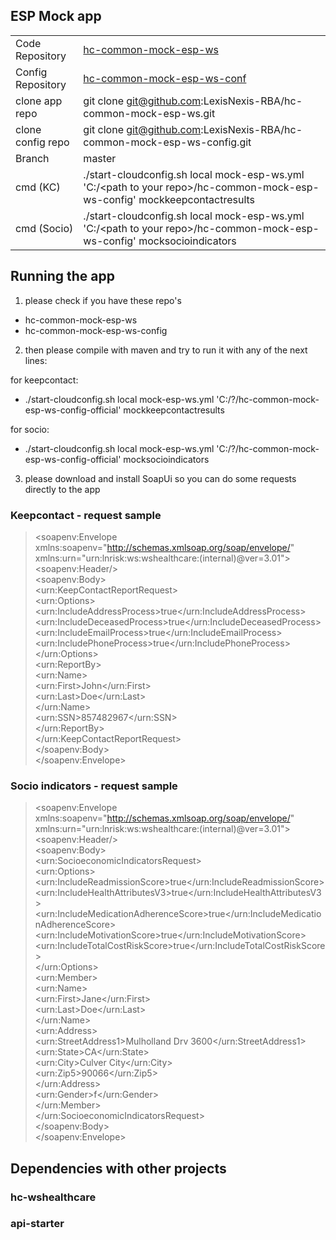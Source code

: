 ## ESP Mock app

|  |  |
--- | --- 
|Code Repository |[hc-common-mock-esp-ws]( https://github.com/LexisNexis-RBA/hc-common-mock-esp-ws) |
|Config Repository |[hc-common-mock-esp-ws-conf](https://github.com/LexisNexis-RBA/hc-common-mock-esp-ws-conf) |
|clone app repo | git clone git@github.com:LexisNexis-RBA/hc-common-mock-esp-ws.git||
|clone config repo | git clone git@github.com:LexisNexis-RBA/hc-common-mock-esp-ws-config.git||
|Branch| master ||
|cmd (KC)|./start-cloudconfig.sh local mock-esp-ws.yml 'C:/\<path to your repo\>/hc-common-mock-esp-ws-config' mockkeepcontactresults ||
|cmd (Socio)|./start-cloudconfig.sh local mock-esp-ws.yml 'C:/\<path to your repo\>/hc-common-mock-esp-ws-config' mocksocioindicators ||


## Running the app
1) please check if you have these repo's
- hc-common-mock-esp-ws
- hc-common-mock-esp-ws-config

2) then please compile with maven and try to run it with any of the next lines:

for keepcontact:
- ./start-cloudconfig.sh local mock-esp-ws.yml 'C:/?/hc-common-mock-esp-ws-config-official' mockkeepcontactresults

for socio:
- ./start-cloudconfig.sh local mock-esp-ws.yml 'C:/?/hc-common-mock-esp-ws-config-official' mocksocioindicators

3) please download and install SoapUi so you can do some requests directly to the app

### Keepcontact - request sample

> \<soapenv:Envelope xmlns:soapenv="http://schemas.xmlsoap.org/soap/envelope/" xmlns:urn="urn:lnrisk:ws:wshealthcare:(internal)@ver=3.01">  
    \<soapenv:Header/>  
    \<soapenv:Body>  
       \<urn:KeepContactReportRequest>  
       	\<urn:Options>  
            \<urn:IncludeAddressProcess>true</urn:IncludeAddressProcess>  
            \<urn:IncludeDeceasedProcess>true</urn:IncludeDeceasedProcess>  
            \<urn:IncludeEmailProcess>true</urn:IncludeEmailProcess>  
            \<urn:IncludePhoneProcess>true</urn:IncludePhoneProcess>  
         \</urn:Options>  
         \<urn:ReportBy>  
            \<urn:Name>  
               \<urn:First>John</urn:First>  
               \<urn:Last>Doe</urn:Last>  
            \</urn:Name>  
            \<urn:SSN>857482967</urn:SSN>  
         \</urn:ReportBy>  
      \</urn:KeepContactReportRequest>  
   \</soapenv:Body>  
\</soapenv:Envelope>  

### Socio indicators - request sample 
> \<soapenv:Envelope xmlns:soapenv="http://schemas.xmlsoap.org/soap/envelope/" xmlns:urn="urn:lnrisk:ws:wshealthcare:(internal)@ver=3.01">  
   \<soapenv:Header/>  
   \<soapenv:Body>  
      \<urn:SocioeconomicIndicatorsRequest>  
         \<urn:Options>  
            \<urn:IncludeReadmissionScore>true</urn:IncludeReadmissionScore>  
            \<urn:IncludeHealthAttributesV3>true</urn:IncludeHealthAttributesV3>  
            \<urn:IncludeMedicationAdherenceScore>true</urn:IncludeMedicationAdherenceScore>  
            \<urn:IncludeMotivationScore>true</urn:IncludeMotivationScore>  
            \<urn:IncludeTotalCostRiskScore>true</urn:IncludeTotalCostRiskScore>  
         \</urn:Options>  
         \<urn:Member>  
            \<urn:Name>  
               \<urn:First>Jane</urn:First>  
               \<urn:Last>Doe</urn:Last>  
            \</urn:Name>  
            \<urn:Address>  
               \<urn:StreetAddress1>Mulholland Drv 3600</urn:StreetAddress1>  
               \<urn:State>CA</urn:State>  
               \<urn:City>Culver City</urn:City>  
               \<urn:Zip5>90066</urn:Zip5>  
            \</urn:Address>  
            \<urn:Gender>f</urn:Gender>  
         \</urn:Member>  
      \</urn:SocioeconomicIndicatorsRequest>  
   \</soapenv:Body>  
\</soapenv:Envelope>  

## Dependencies with other projects
  ### hc-wshealthcare
  ### api-starter
 
